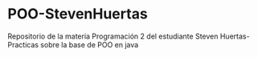 # POO-StevenHuertas
Repositorio de la materia Programación 2 del estudiante Steven Huertas-
Practicas sobre la base de POO en java
